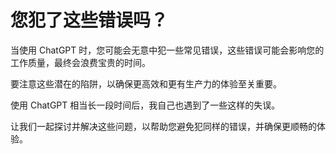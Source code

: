 



# 您犯了这些错误吗？



当使用 ChatGPT 时，您可能会无意中犯一些常见错误，这些错误可能会影响您的工作质量，最终会浪费宝贵的时间。

要注意这些潜在的陷阱，以确保更高效和更有生产力的体验至关重要。

使用 ChatGPT 相当长一段时间后，我自己也遇到了一些这样的失误。

让我们一起探讨并解决这些问题，以帮助您避免犯同样的错误，并确保更顺畅的体验。
